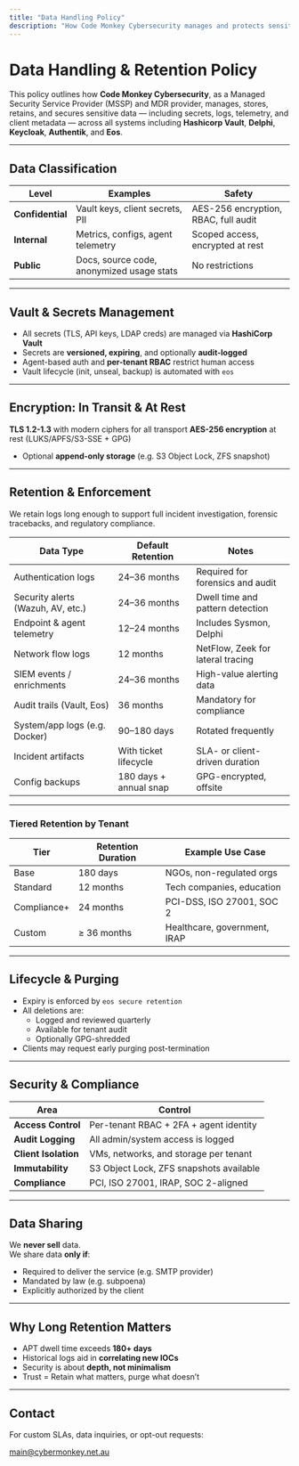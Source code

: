 ```yaml
---
title: "Data Handling Policy"
description: "How Code Monkey Cybersecurity manages and protects sensitive data."
---
```


# Data Handling & Retention Policy

This policy outlines how **Code Monkey Cybersecurity**, as a Managed Security Service Provider (MSSP) and MDR provider, manages, stores, retains, and secures sensitive data — including secrets, logs, telemetry, and client metadata — across all systems including **Hashicorp Vault**, **Delphi**, **Keycloak**, **Authentik**, and **Eos**.

---

## Data Classification

| Level         | Examples                                      | Safety                            |
|---------------|-----------------------------------------------|----------------------------------------|
| **Confidential** | Vault keys, client secrets, PII              | AES-256 encryption, RBAC, full audit   |
| **Internal**     | Metrics, configs, agent telemetry            | Scoped access, encrypted at rest       |
| **Public**       | Docs, source code, anonymized usage stats    | No restrictions                        |

---

## Vault & Secrets Management

- All secrets (TLS, API keys, LDAP creds) are managed via **HashiCorp Vault**
- Secrets are **versioned, expiring**, and optionally **audit-logged**
- Agent-based auth and **per-tenant RBAC** restrict human access
- Vault lifecycle (init, unseal, backup) is automated with `eos`

---

## Encryption: In Transit & At Rest

**TLS 1.2-1.3** with modern ciphers for all transport
**AES-256 encryption** at rest (LUKS/APFS/S3-SSE + GPG)
- Optional **append-only storage** (e.g. S3 Object Lock, ZFS snapshot)

---

## Retention & Enforcement

We retain logs long enough to support full incident investigation, forensic tracebacks, and regulatory compliance.

| Data Type                        | Default Retention     | Notes                                 |
|----------------------------------|------------------------|----------------------------------------|
| Authentication logs             | 24–36 months           | Required for forensics and audit       |
| Security alerts (Wazuh, AV, etc.) | 24–36 months          | Dwell time and pattern detection       |
| Endpoint & agent telemetry      | 12–24 months           | Includes Sysmon, Delphi                |
| Network flow logs               | 12 months              | NetFlow, Zeek for lateral tracing      |
| SIEM events / enrichments       | 24–36 months           | High-value alerting data               |
| Audit trails (Vault, Eos)       | 36 months              | Mandatory for compliance               |
| System/app logs (e.g. Docker)   | 90–180 days            | Rotated frequently                     |
| Incident artifacts              | With ticket lifecycle  | SLA- or client-driven duration         |
| Config backups                  | 180 days + annual snap | GPG-encrypted, offsite                 |

---

### Tiered Retention by Tenant

| Tier         | Retention Duration | Example Use Case              |
|--------------|--------------------|-------------------------------|
| Base         | 180 days           | NGOs, non-regulated orgs      |
| Standard     | 12 months          | Tech companies, education     |
| Compliance+  | 24 months          | PCI-DSS, ISO 27001, SOC 2     |
| Custom       | ≥ 36 months        | Healthcare, government, IRAP  |

---

## Lifecycle & Purging

- Expiry is enforced by `eos secure retention`
- All deletions are:
  - Logged and reviewed quarterly
  - Available for tenant audit
  - Optionally GPG-shredded
- Clients may request early purging post-termination

---

## Security & Compliance

| Area               | Control                                 |
|--------------------|------------------------------------------|
| **Access Control** | Per-tenant RBAC + 2FA + agent identity   |
| **Audit Logging**  | All admin/system access is logged        |
| **Client Isolation**| VMs, networks, and storage per tenant    |
| **Immutability**   | S3 Object Lock, ZFS snapshots available  |
| **Compliance**     | PCI, ISO 27001, IRAP, SOC 2-aligned      |

---

## Data Sharing

We **never sell** data.  
We share data **only if**:

- Required to deliver the service (e.g. SMTP provider)
- Mandated by law (e.g. subpoena)
- Explicitly authorized by the client

---

## Why Long Retention Matters

- APT dwell time exceeds **180+ days**
- Historical logs aid in **correlating new IOCs**
- Security is about **depth, not minimalism**
- Trust = Retain what matters, purge what doesn’t

---

## Contact

For custom SLAs, data inquiries, or opt-out requests:

[main@cybermonkey.net.au](mailto:main@cybermonkey.net.au)
